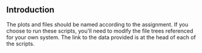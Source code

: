 ## Introduction
The plots and files should be named according to the assignment. If you choose to run these scripts, you'll need to modify the
file trees referenced for your own system. The link to the data provided is at the head of each of the scripts.
